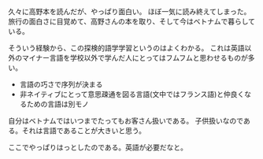 久々に高野本を読んだが、やっぱり面白い。
ほぼ一気に読み終えてしまった。
旅行の面白さに目覚めて、高野さんの本を取り、そして今はベトナムで暮らしている。

そういう経験から、この探検的語学学習というのはよくわかる。
これは英語以外のマイナー言語を学校以外で学んだ人にとってはフムフムと思わせるものが多い。

- 言語の巧さで序列が決まる
- 非ネイティブにとって意思疎通を図る言語(文中ではフランス語)と仲良くなるための言語は別モノ

自分はベトナムではいつまでたってもお客さん扱いである。
子供扱いなのである。それは言語であることが大きいと思う。

ここでやっぱりはっとしたのである。英語が必要だなと。





